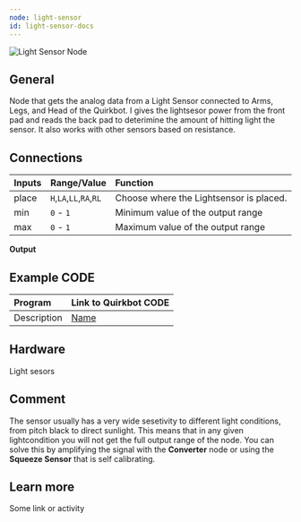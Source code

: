 ```yaml
---
node: light-sensor
id: light-sensor-docs
---
```


![Light Sensor Node]


## General
Node that gets the analog data from a Light Sensor connected to Arms, Legs, and Head of the Quirkbot. I gives the lightsesor power from the front pad and reads the back pad to deterimine the amount of hitting light the sensor. It also works with other sensors based on resistance.


## Connections

Inputs     | Range/Value             | Function
:----------|:------------------------|:--------
place      | `H`,`LA`,`LL`,`RA`,`RL` | Choose where the Lightsensor is placed.
min        | `0` - `1`               | Minimum value of the output range
max        | `0` - `1`               | Maximum value of the output range

**Output**

## Example CODE
Program | Link to Quirkbot CODE
:-------|:---------------------
Description | [Name](http://code.quirkbot.com/program/5655f35bd66de10100d133a9 "Go to Quirkbot CODE")

## Hardware
Light sesors

## Comment
The sensor usually has a very wide sesetivity to different light conditions, from pitch black to direct sunlight. This means that in any given lightcondition you will not get the full output range of the node. You can solve this by amplifying the signal with the **Converter** node or using the **Squeeze Sensor** that is self calibrating.

## Learn more
Some link or activity

[Light Sensor Node]: ./screenshots/1_connect/3_LightSensor.png
